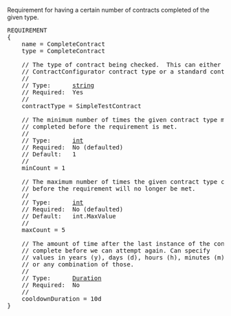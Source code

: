 Requirement for having a certain number of contracts completed of the given type.

<pre>
REQUIREMENT
{
    name = CompleteContract
    type = CompleteContract

    // The type of contract being checked.  This can either be a
    // ContractConfigurator contract type or a standard contract type (class).
    //
    // Type:      <a href="String-Type">string</a>
    // Required:  Yes
    //
    contractType = SimpleTestContract

    // The minimum number of times the given contract type must have been
    // completed before the requirement is met.
    //
    // Type:      <a href="Numeric-Type">int</a>
    // Required:  No (defaulted)
    // Default:   1
    //
    minCount = 1

    // The maximum number of times the given contract type can be completed
    // before the requirement will no longer be met.
    //
    // Type:      <a href="Numeric-Type">int</a>
    // Required:  No (defaulted)
    // Default:   int.MaxValue
    //
    maxCount = 5

    // The amount of time after the last instance of the contract was
    // complete before we can attempt again. Can specify
    // values in years (y), days (d), hours (h), minutes (m), seconds (s)
    // or any combination of those.
    //
    // Type:      <a href="Duration-Type">Duration</a>
    // Required:  No
    //
    cooldownDuration = 10d
}
</pre>
